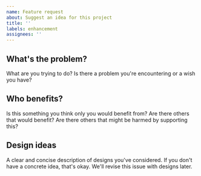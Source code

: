 ```yaml
---
name: Feature request
about: Suggest an idea for this project
title: ''
labels: enhancement
assignees: ''
---
```


## What's the problem?

What are you trying to do? Is there a problem you're encountering or a wish you have?

## Who benefits?

Is this something you think only you would benefit from? Are there others that would benefit? Are there others that might be harmed by supporting this?

## Design ideas

A clear and concise description of designs you've considered. If you don't have a concrete idea, that's okay. We'll revise this issue with designs later.
